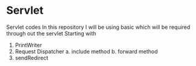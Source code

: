 # Servlet
Servlet codes
In this repository I will be using basic which will be required through out the servlet
Starting with
1. PrintWriter
2. Request Dispatcher
    a. include method
    b. forward method
3. sendRedirect
